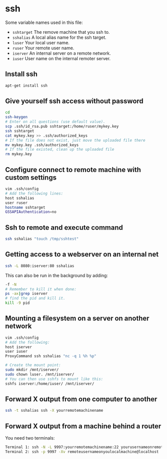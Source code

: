 ssh
===

Some variable names used in this file:

* ```sshtarget``` The remove machine that you ssh to.
* ```sshalias``` A local alias name for the ssh target.
* ```luser``` Your local user name.
* ```ruser``` Your remote user name.
* ```iserver``` An internal server on a remote network.
* ```iuser``` User name on the internal remoter server.

Install ssh
-----------

```bash
apt-get install ssh
```

Give yourself ssh access without password
-----------------------------------------

```bash
cd
ssh-keygen
# Enter on all questions (use default value).
scp .ssh/id_rsa.pub sshtarget:/home/ruser/mykey.key
ssh sshtarget
cat mykey.key >> .ssh/authorized_keys
# If the file does not exist, just move the uploaded file there
mv mykey.key .ssh/authorized_keys
# If the file existed, clean up the uploaded file
rm mykey.key
```


Configure connect to remote machine with custom settings
--------------------------------------------------------

```bash
vim .ssh/config
# Add the following lines:
host sshalias
user ruser
hostname sshtarget
GSSAPIAuthentication=no
```


Ssh to remote and execute command
---------------------------------
```bash
ssh sshalias "touch /tmp/sshtest"
```


Getting access to a webserver on an internal net
------------------------------------------------
```bash
ssh -L 8080:iserver:80 sshalias
```

This can also be run in the background by adding:
```bash
-f -N
# Remember to kill it when done:
ps -ax|grep iserver
# find the pid and kill it.
kill -9 pid
```


Mounting a filesystem on a server on another network
----------------------------------------------------
```bash
vim .ssh/config
# Add the following:
host iserver
user iuser
ProxyCommand ssh sshalias "nc -q 1 %h %p"

# Create the mount point:
sudo mkdir /mnt/iserver/
sudo chown luser. /mnt/iserver/
# You can then use sshfs to mount like this:
sshfs iserver:/home/iuser/ /mnt/iserver/
```


Forward X output from one computer to another
---------------------------------------------
```bash
ssh -t sshalias ssh -X yourremotemachinename
```

Forward X output from a machine behind a router
-----------------------------------------------
You need two terminals:
```bash
Terminal 1: ssh -N -L 9997:yourremotemachinename:22 yourusernameonremoterouter@remoteipaddress
Terminal 2: ssh -p 9997 -Xv remoteusernameonyoulocalmachine@localhost
```
